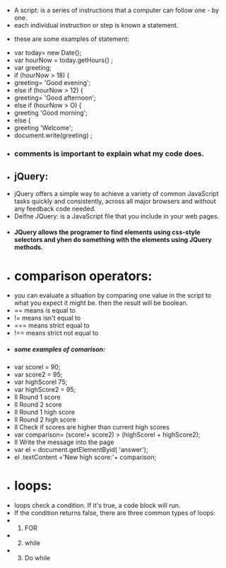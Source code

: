 - A script: is a series of instructions that a computer can follow one - by one.
- each individual instruction or step is known a statement.
* these are some examples of statement:
- var today= new Date{);
- var hourNow = today.getHours{) ;
- var greeting;
- if (hourNow > 18) {
- greeting= 'Good evening';
- else if (hourNow > 12) {
- greeting= 'Good afternoon';
- else if (hourNow > O) {
- greeting 'Good morning';
- else {
- greeting 'Welcome';
- document.write(greeting) ; 
- ### comments is important to explain what my code does.
- ## jQuery:
- jQuery offers a simple way to achieve a variety of common JavaScript tasks quickly and consistently, across all major browsers and without any feedback code needed.
- Deifne JQuery: is a JavaScript file that you include in your web pages.
- #### JQuery allows the programer to find elements using css-style selectors and yhen do something with the elements using JQuery methods.
- # comparison operators:
- you can evaluate a situation by comparing one value in the script to what you expect it might be. then the result will be boolean.
- == means is equal to
- != means isn't equal to
- === means strict equal to
- !== means strict not equal to
- ##### some examples of comarison:
- var scorel = 90;
- var score2 = 95;
- var highScorel 75;
- var highScore2 = 95;
- II Round 1 score
- II Round 2 score
- II Round 1 high score
- II Round 2 high score
- II Check if scores are higher than current high scores
- var comparison= (score!+ score2) > (highScorel + highScore2);
- II Write the message into the page
- var el = document.getElementByid( 'answer');
- el .textContent ='New high score:'+ comparison;
- # loops:
- loops check a condition. If it's true, a code block will run.
- If the condition returns false, there are three common types of loops:
- 1. FOR
- 2. while
- 3. Do while 